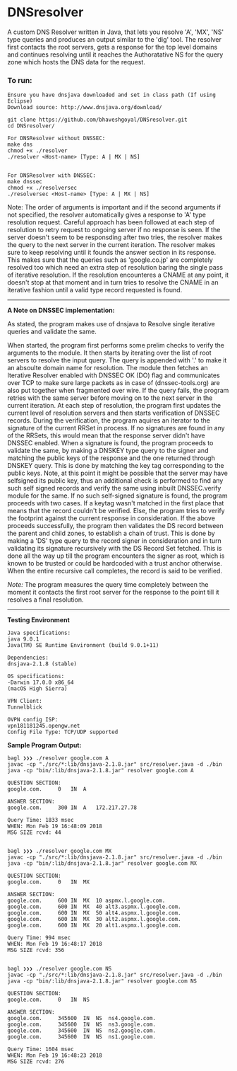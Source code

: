 # DNSresolver
A custom DNS Resolver written in Java, that lets you resolve 'A', 'MX', 'NS' type queries and produces an output similar
to the 'dig' tool. The resolver first contacts the root servers, gets a response for the top level domains and continues
resolving until it reaches the Authoratative NS for the query zone which hosts the DNS data for the request.

### To run:
```
Ensure you have dnsjava downloaded and set in class path (If using Eclipse)
Download source: http://www.dnsjava.org/download/

git clone https://github.com/bhaveshgoyal/DNSresolver.git
cd DNSresolver/

For DNSResolver without DNSSEC:
make dns
chmod +x ./resolver
./resolver <Host-name> [Type: A | MX | NS]


For DNSResolver with DNSSEC:
make dnssec
chmod +x ./resolversec
./resolversec <Host-name> [Type: A | MX | NS]
```

Note: The order of arguments is important and if the second arguments if not specified, the resolver automatically gives a response to 'A' type resolution
request. Careful approach has been followed at each step of resolution to retry request to ongoing server if no response is seen. If the server doesn't seem
to be responsding after two tries, the resolver makes the query to the next server in the current iteration. The resolver makes sure to keep resolving until
it founds the answer section in its response. This makes sure that the queries such as 'google.co.jp' are completely resolved too which need an extra step of
resolution baring the single pass of iterative resolution. If the resolution encounteres a CNAME at any point, it doesn't stop at that moment and in turn tries
to resolve the CNAME in an iterative fashion until a valid type record requested is found.

----------------------------------
**A Note on DNSSEC implementation:**

As stated, the program makes use of dnsjava to Resolve single iterative queries and validate the same.

When started, the program first performs some prelim checks to verify the arguments to the module. It then starts by iterating over the list of root servers to resolve the input query. The query is appended with '.' to make it an absoulte domain name for resolution. The module then fetches an Iterative Resolver enabled with DNSSEC OK (DO) flag and communicates over TCP to make sure large packets as in case of (dnssec-tools.org) are also put together when fragmented over wire. If the query fails, the program retries with the same server before moving on to the next server in the current iteration. At each step of resolution, the program first updates the current level of resolution servers and then starts verification of DNSSEC records. During the verification, the program aquires an iterator to the signature of the current RRSet in process. If no signatures are found in any of the RRSets, this would mean that the response server didn't have DNSSEC enabled. When a signature is found, the program proceeds to validate the same, by making a DNSKEY type query to the signer and matching the public keys of the response and the one returned through DNSKEY query. This is done by matching the key tag corresponding to the public keys. Note, at this point it might be possible that the server may have selfsigned its public key, thus an additional check is performed to find any such self signed records and verify the same using inbuilt DNSSEC.verify module for the same. If no such self-signed signature is found, the program proceeds with two cases. If a keytag wasn't matched in the first place that means that the record couldn't be verified. Else, the program tries to verify the footprint against the current response in consideration. If the above proceeds successfully, the program then validates the DS record between the parent and child zones, to establish a chain of trust. This is done by making a 'DS' type query to the record signer in consideration and in turn validating its signature recursively with the DS Record Set fetched. This is done all the way up till the program encounters the signer as root, which is known to be trusted or could be hardcoded with a trust anchor otherwise. When the entire recursive call completes, the record is said to be verified.

*Note:* The program measures the query time completely between the moment it contacts the first root server for the response to the point till it resolves a final resolution.

----------------------------
**Testing Environment**

```
Java specifications:
java 9.0.1
Java(TM) SE Runtime Environment (build 9.0.1+11)

Dependencies: 
dnsjava-2.1.8 (stable)

OS specifications:
-Darwin 17.0.0 x86_64
(macOS High Sierra)

VPN Client:
Tunnelblick

OVPN config ISP:
vpn181181245.opengw.net
Config File Type: TCP/UDP supported
```

**Sample Program Output:**
```
bagl ❯❯❯ ./resolver google.com A
javac -cp "./src/*:lib/dnsjava-2.1.8.jar" src/resolver.java -d ./bin
java -cp "bin/:lib/dnsjava-2.1.8.jar" resolver google.com A

QUESTION SECTION:
google.com.     0   IN  A

ANSWER SECTION:
google.com.     300 IN  A   172.217.27.78

Query Time: 1833 msec
WHEN: Mon Feb 19 16:48:09 2018
MSG SIZE rcvd: 44


bagl ❯❯❯ ./resolver google.com MX
javac -cp "./src/*:lib/dnsjava-2.1.8.jar" src/resolver.java -d ./bin
java -cp "bin/:lib/dnsjava-2.1.8.jar" resolver google.com MX

QUESTION SECTION:
google.com.     0   IN  MX

ANSWER SECTION:
google.com.     600 IN  MX  10 aspmx.l.google.com.
google.com.     600 IN  MX  40 alt3.aspmx.l.google.com.
google.com.     600 IN  MX  50 alt4.aspmx.l.google.com.
google.com.     600 IN  MX  30 alt2.aspmx.l.google.com.
google.com.     600 IN  MX  20 alt1.aspmx.l.google.com.

Query Time: 994 msec
WHEN: Mon Feb 19 16:48:17 2018
MSG SIZE rcvd: 356


bagl ❯❯❯ ./resolver google.com NS
javac -cp "./src/*:lib/dnsjava-2.1.8.jar" src/resolver.java -d ./bin
java -cp "bin/:lib/dnsjava-2.1.8.jar" resolver google.com NS

QUESTION SECTION:
google.com.     0   IN  NS

ANSWER SECTION:
google.com.     345600  IN  NS  ns4.google.com.
google.com.     345600  IN  NS  ns3.google.com.
google.com.     345600  IN  NS  ns2.google.com.
google.com.     345600  IN  NS  ns1.google.com.

Query Time: 1604 msec
WHEN: Mon Feb 19 16:48:23 2018
MSG SIZE rcvd: 276
```
